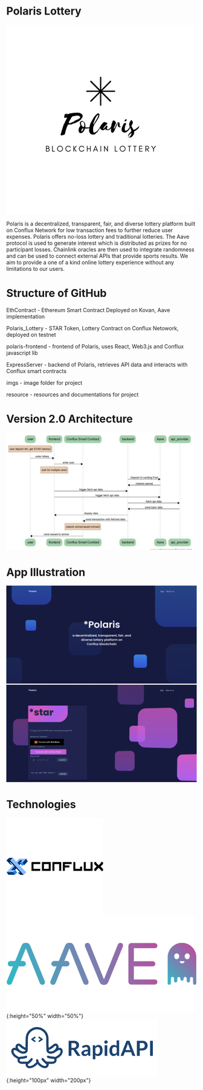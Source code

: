 # Polaris Lottery
![Polaris](./imgs/whitelogo.png)

Polaris is a decentralized, transparent, fair, and diverse lottery platform built on Conflux Network for low transaction fees to further reduce user expenses. Polaris offers no-loss lottery and traditional lotteries. The Aave protocol is used to generate interest which is distributed as prizes for no participant losses. Chainlink oracles are then used to integrate randomness and can be used to connect external APIs that provide sports results. We aim to provide a one of a kind online lottery experience without any limitations to our users. 

# Structure of GitHub

EthContract - Ethereum Smart Contract Deployed on Kovan, Aave implementation 

Polaris_Lottery - STAR Token, Lottery Contract on Conflux Netowork, deployed on testnet 

polaris-frontend - frontend of Polaris, uses React, Web3.js and Conflux javascript lib

ExpressServer - backend of Polaris, retrieves API data and interacts with Conflux smart contracts

imgs - image folder for project

resource - resources and documentations for project


# Version 2.0 Architecture
![Version 2.0 Architecture](./imgs/v2arc.PNG)


# App Illustration
![Landing-page](./imgs/landing-page-2.png)
![App-page](./imgs/app-page.png)


# Technologies
![Conflux](./imgs/conflux.png)
![Aave](./imgs/aave.png){:height="50%" width="50%"}
![RapidAPI](./imgs/rapidapi.png){:height="100px" width="200px"}
